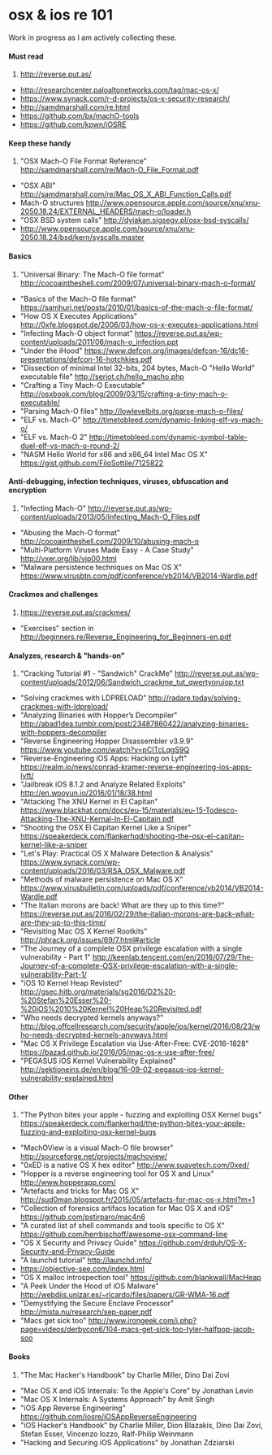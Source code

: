 osx & ios re 101
==========

Work in progress as I am actively collecting these.

#### Must read

1. http://reverse.put.as/
- http://researchcenter.paloaltonetworks.com/tag/mac-os-x/
- https://www.synack.com/r-d-projects/os-x-security-research/
- http://samdmarshall.com/re.html
- https://github.com/bx/machO-tools
- https://github.com/kpwn/iOSRE

#### Keep these handy
1. "OSX Mach-O File Format Reference" http://samdmarshall.com/re/Mach-O_File_Format.pdf
- "OSX ABI" http://samdmarshall.com/re/Mac_OS_X_ABI_Function_Calls.pdf
- Mach-O structures http://www.opensource.apple.com/source/xnu/xnu-2050.18.24/EXTERNAL_HEADERS/mach-o/loader.h
- "OSX BSD system calls" http://dyjakan.sigsegv.pl/osx-bsd-syscalls/
- http://www.opensource.apple.com/source/xnu/xnu-2050.18.24/bsd/kern/syscalls.master

#### Basics

1. "Universal Binary: The Mach-O file format" http://cocoaintheshell.com/2009/07/universal-binary-mach-o-format/
- "Basics of the Mach-O file format" https://samhuri.net/posts/2010/01/basics-of-the-mach-o-file-format/
- "How OS X Executes Applications" http://0xfe.blogspot.de/2006/03/how-os-x-executes-applications.html
- "Infecting Mach-O object format" https://reverse.put.as/wp-content/uploads/2011/06/mach-o_infection.ppt
- "Under the iHood" https://www.defcon.org/images/defcon-16/dc16-presentations/defcon-16-hotchkies.pdf
- "Dissection of minimal Intel 32-bits, 204 bytes, Mach-O "Hello World" executable file" http://seriot.ch/hello_macho.php
- "Crafting a Tiny Mach-O Executable" http://osxbook.com/blog/2009/03/15/crafting-a-tiny-mach-o-executable/
- "Parsing Mach-O files" http://lowlevelbits.org/parse-mach-o-files/
- "ELF vs. Mach-O" http://timetobleed.com/dynamic-linking-elf-vs-mach-o/
- "ELF vs. Mach-O 2" http://timetobleed.com/dynamic-symbol-table-duel-elf-vs-mach-o-round-2/
- "NASM Hello World for x86 and x86_64 Intel Mac OS X" https://gist.github.com/FiloSottile/7125822

#### Anti-debugging, infection techniques, viruses, obfuscation and encryption

1. "Infecting Mach-O" http://reverse.put.as/wp-content/uploads/2013/05/Infecting_Mach-O_Files.pdf
- "Abusing the Mach-O format" http://cocoaintheshell.com/2009/10/abusing-mach-o
- "Multi-Platform Viruses Made Easy - A Case Study" http://vxer.org/lib/vjp00.html
- "Malware persistence techniques on Mac OS X" https://www.virusbtn.com/pdf/conference/vb2014/VB2014-Wardle.pdf

#### Crackmes and challenges

1. https://reverse.put.as/crackmes/
- "Exercises" section in http://beginners.re/Reverse_Engineering_for_Beginners-en.pdf

#### Analyzes, research & "hands-on"

1. "Cracking Tutorial #1 - "Sandwich" CrackMe" http://reverse.put.as/wp-content/uploads/2012/06/Sandwich_crackme_tut_qwertyoruiop.txt
- "Solving crackmes with LDPRELOAD" http://radare.today/solving-crackmes-with-ldpreload/
- "Analyzing Binaries with Hopper’s Decompiler" http://abad1dea.tumblr.com/post/23487860422/analyzing-binaries-with-hoppers-decompiler
- "Reverse Engineering Hopper Disassembler v3.9.9" https://www.youtube.com/watch?v=pCITcLqgS9Q
- "Reverse-Engineering iOS Apps: Hacking on Lyft" https://realm.io/news/conrad-kramer-reverse-engineering-ios-apps-lyft/
- "Jailbreak iOS 8.1.2 and Analyze Related Exploits" http://en.wooyun.io/2016/01/18/38.html
-  "Attacking The XNU Kernel in El Capitan" https://www.blackhat.com/docs/eu-15/materials/eu-15-Todesco-Attacking-The-XNU-Kernal-In-El-Capitain.pdf
- "Shooting the OSX El Capitan Kernel Like a Sniper" https://speakerdeck.com/flankerhqd/shooting-the-osx-el-capitan-kernel-like-a-sniper
- "Let's Play: Practical OS X Malware Detection & Analysis" https://www.synack.com/wp-content/uploads/2016/03/RSA_OSX_Malware.pdf
- "Methods of malware persistence on Mac OS X" https://www.virusbulletin.com/uploads/pdf/conference/vb2014/VB2014-Wardle.pdf
- "The Italian morons are back! What are they up to this time?" https://reverse.put.as/2016/02/29/the-italian-morons-are-back-what-are-they-up-to-this-time/
- "Revisiting Mac OS X Kernel Rootkits" http://phrack.org/issues/69/7.html#article
- "The Journey of a complete OSX privilege escalation with a single vulnerability - Part 1" http://keenlab.tencent.com/en/2016/07/29/The-Journey-of-a-complete-OSX-privilege-escalation-with-a-single-vulnerability-Part-1/
- "iOS 10 Kernel Heap Revisted" http://gsec.hitb.org/materials/sg2016/D2%20-%20Stefan%20Esser%20-%20iOS%2010%20Kernel%20Heap%20Revisited.pdf
- "Who needs decrypted kernels anyways?" http://blog.offcellresearch.com/security/apple/ios/kernel/2016/08/23/who-needs-decrypted-kernels-anyways.html
- "Mac OS X Privilege Escalation via Use-After-Free: CVE-2016-1828" https://bazad.github.io/2016/05/mac-os-x-use-after-free/
- "PEGASUS iOS Kernel Vulnerability Explained" http://sektioneins.de/en/blog/16-09-02-pegasus-ios-kernel-vulnerability-explained.html

#### Other

1. "The Python bites your apple - fuzzing and exploiting OSX Kernel bugs" https://speakerdeck.com/flankerhqd/the-python-bites-your-apple-fuzzing-and-exploiting-osx-kernel-bugs
- "MachOView is a visual Mach-O file browser" http://sourceforge.net/projects/machoview/
- "0xED is a native OS X hex editor" http://www.suavetech.com/0xed/
- "Hopper is a reverse engineering tool for OS X and Linux" http://www.hopperapp.com/
- "Artefacts and tricks for Mac OS X" http://sud0man.blogspot.fr/2015/05/artefacts-for-mac-os-x.html?m=1
- "Collection of forensics artifacs location for Mac OS X and iOS" https://github.com/pstirparo/mac4n6
- "A curated list of shell commands and tools specific to OS X" https://github.com/herrbischoff/awesome-osx-command-line
- "OS X Security and Privacy Guide" https://github.com/drduh/OS-X-Security-and-Privacy-Guide
- "A launchd tutorial" http://launchd.info/
- https://objective-see.com/index.html
- "OS X malloc introspection tool" https://github.com/blankwall/MacHeap
- "A Peek Under the Hood of iOS Malware" http://webdiis.unizar.es/~ricardo/files/papers/GR-WMA-16.pdf
- "Demystifying the Secure Enclave Processor" http://mista.nu/research/sep-paper.pdf
- "Macs get sick too" http://www.irongeek.com/i.php?page=videos/derbycon6/104-macs-get-sick-too-tyler-halfpop-jacob-soo

#### Books

1. "The Mac Hacker's Handbook" by Charlie Miller, Dino Dai Zovi
- "Mac OS X and iOS Internals: To the Apple's Core" by Jonathan Levin
- "Mac OS X Internals: A Systems Approach" by Amit Singh
- "iOS App Reverse Engineering" https://github.com/iosre/iOSAppReverseEngineering
- "iOS Hacker's Handbook" by Charlie Miller, Dion Blazakis, Dino Dai Zovi, Stefan Esser, Vincenzo Iozzo, Ralf-Philip Weinmann 
- "Hacking and Securing iOS Applications" by Jonathan Zdziarski

